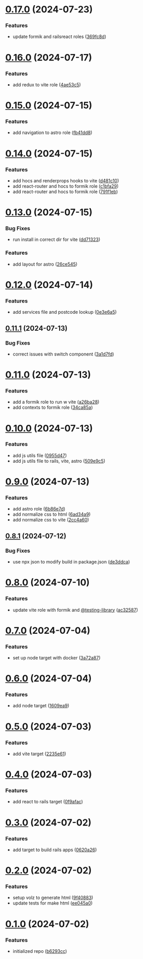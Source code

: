 # [0.17.0](https://github.com/cerico/volz/compare/v0.16.0...v0.17.0) (2024-07-23)


### Features

* update formik and railsreact roles ([369fc8d](https://github.com/cerico/volz/commit/369fc8d51f2240798b8cf64ee441abc3efd235c9))



# [0.16.0](https://github.com/cerico/volz/compare/v0.15.0...v0.16.0) (2024-07-17)


### Features

* add redux to vite role ([4ae53c5](https://github.com/cerico/volz/commit/4ae53c5ded26b5ad162e941b9706df926d41d6ee))



# [0.15.0](https://github.com/cerico/volz/compare/v0.14.0...v0.15.0) (2024-07-15)


### Features

* add navigation to astro role ([fb41dd8](https://github.com/cerico/volz/commit/fb41dd87cab42447292f0a188fd67d8c9d42134d))



# [0.14.0](https://github.com/cerico/volz/compare/v0.13.0...v0.14.0) (2024-07-15)


### Features

* add hocs and renderprops hooks to vite ([d481c10](https://github.com/cerico/volz/commit/d481c10c4a814fcb5ceb786b103c50f853f4f90a))
* add react-router and hocs to formik role ([c1bfa29](https://github.com/cerico/volz/commit/c1bfa2984c03abd0bd967c0c9633153c22500466))
* add react-router and hocs to formik role ([791f1eb](https://github.com/cerico/volz/commit/791f1eb4cf0be1aedd8c670d69a9ee01f0dd2d2f))



# [0.13.0](https://github.com/cerico/volz/compare/v0.12.0...v0.13.0) (2024-07-15)


### Bug Fixes

* run install in correct dir for vite ([dd71323](https://github.com/cerico/volz/commit/dd7132367ca004676fc6be3c94b01b7a643721b3))


### Features

* add layout for astro ([26ce545](https://github.com/cerico/volz/commit/26ce545e71d57ffb7f6a990fe6f9a3b047b67a3c))



# [0.12.0](https://github.com/cerico/volz/compare/v0.11.1...v0.12.0) (2024-07-14)


### Features

* add services file and postcode lookup ([0e3e6a5](https://github.com/cerico/volz/commit/0e3e6a5edb3c5fa9520f5c88e46d929006f48afc))



## [0.11.1](https://github.com/cerico/volz/compare/v0.11.0...v0.11.1) (2024-07-13)


### Bug Fixes

* correct issues with switch component ([3a1d7fd](https://github.com/cerico/volz/commit/3a1d7fdc66d8e0ea4c2510d51c21bca603f3929c))



# [0.11.0](https://github.com/cerico/volz/compare/v0.10.0...v0.11.0) (2024-07-13)


### Features

* add a formik role to run w vite ([a26ba28](https://github.com/cerico/volz/commit/a26ba286157fb28e4f87d256f7658e99e9be446f))
* add contexts to formik role ([34ca85a](https://github.com/cerico/volz/commit/34ca85a6c1f24ef061832631f41886a08167ca55))



# [0.10.0](https://github.com/cerico/volz/compare/v0.9.0...v0.10.0) (2024-07-13)


### Features

* add js utils file ([0955d47](https://github.com/cerico/volz/commit/0955d471d0492bd4aa50724195c54761051061ec))
* add js utils file to rails, vite, astro ([509e9c5](https://github.com/cerico/volz/commit/509e9c53fd08f75be692e61911e6da861fa797dc))



# [0.9.0](https://github.com/cerico/volz/compare/v0.8.1...v0.9.0) (2024-07-13)


### Features

* add astro role ([6b86e7d](https://github.com/cerico/volz/commit/6b86e7d5273a5b7bae89372c3786b18f34ec318c))
* add normalize css to html ([6ad34a9](https://github.com/cerico/volz/commit/6ad34a9bd39da260c7c7f440e49155127e9d2caa))
* add normalize css to vite ([2cc4a60](https://github.com/cerico/volz/commit/2cc4a6044533597f146913648bae257369764053))



## [0.8.1](https://github.com/cerico/volz/compare/v0.8.0...v0.8.1) (2024-07-12)


### Bug Fixes

* use npx json to modify build in package.json ([de3ddca](https://github.com/cerico/volz/commit/de3ddcaec0e025a780345f3e6f2ea370d6f0d38e))



# [0.8.0](https://github.com/cerico/volz/compare/v0.7.0...v0.8.0) (2024-07-10)


### Features

* update vite role with formik and [@testing-library](https://github.com/testing-library) ([ac32587](https://github.com/cerico/volz/commit/ac325878dbd03b9ffdad2a44dce696ffcbbe12a4))



# [0.7.0](https://github.com/cerico/volz/compare/v0.6.0...v0.7.0) (2024-07-04)


### Features

* set up node target with docker ([3a72a87](https://github.com/cerico/volz/commit/3a72a870ea13dd690f86dcdd942f7a154512a8b8))



# [0.6.0](https://github.com/cerico/volz/compare/v0.5.0...v0.6.0) (2024-07-04)


### Features

* add node target ([1609ea9](https://github.com/cerico/volz/commit/1609ea933d47dce64c20e4e32eb33a4586e219b5))



# [0.5.0](https://github.com/cerico/volz/compare/v0.4.0...v0.5.0) (2024-07-03)


### Features

* add vite target ([2235e61](https://github.com/cerico/volz/commit/2235e619fdbb4084372b93cda138b31dd52de4ae))



# [0.4.0](https://github.com/cerico/volz/compare/v0.3.0...v0.4.0) (2024-07-03)


### Features

* add react to rails target ([0f9afac](https://github.com/cerico/volz/commit/0f9afac797ba6280871b37c2aef5a431b6c9e9f4))



# [0.3.0](https://github.com/cerico/volz/compare/v0.2.0...v0.3.0) (2024-07-02)


### Features

* add target to build rails apps ([0620a26](https://github.com/cerico/volz/commit/0620a26df12c126b7f7d673b153d041ac27e7cf2))



# [0.2.0](https://github.com/cerico/volz/compare/v0.1.0...v0.2.0) (2024-07-02)


### Features

* setup volz to generate html ([9f40883](https://github.com/cerico/volz/commit/9f4088317417219cd0d1734aed2c62841652f63c))
* update tests for make html ([ee045a0](https://github.com/cerico/volz/commit/ee045a08f9d808db1d95221d8193f37f4c29742a))



# [0.1.0](https://github.com/cerico/volz/compare/b6293cc1e5be1af3af6705c03da3c675e9b34c98...v0.1.0) (2024-07-02)


### Features

* initialized repo ([b6293cc](https://github.com/cerico/volz/commit/b6293cc1e5be1af3af6705c03da3c675e9b34c98))



